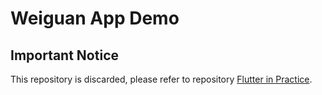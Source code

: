 # Weiguan App Demo

## Important Notice

This repository is discarded, please refer to repository [Flutter in Practice](https://github.com/jaggerwang/flutter-in-practice).
